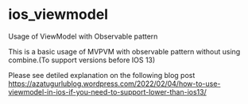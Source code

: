 # ios_viewmodel
Usage of ViewModel with Observable pattern


This is a basic usage of MVPVM with observable pattern without using combine.(To support versions before IOS 13)

Please see detiled explanation on the following blog post
https://azatugurlublog.wordpress.com/2022/02/04/how-to-use-viewmodel-in-ios-if-you-need-to-support-lower-than-ios13/
